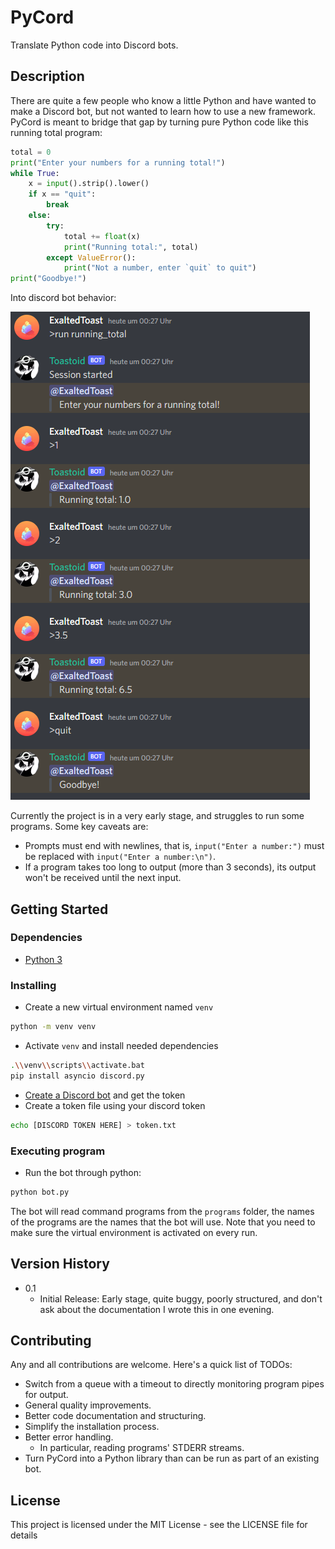 # PyCord

Translate Python code into Discord bots.

## Description

There are quite a few people who know a little Python and have wanted to make a Discord bot, but not wanted to learn how to use a new framework. PyCord is meant to bridge that gap by turning pure Python code like this running total program:

```py
total = 0
print("Enter your numbers for a running total!")
while True:
    x = input().strip().lower()
    if x == "quit":
        break
    else:
        try:
            total += float(x)
            print("Running total:", total)
        except ValueError():
            print("Not a number, enter `quit` to quit")
print("Goodbye!")
```

Into discord bot behavior:

![](images/running_total.png)

Currently the project is in a very early stage, and struggles to run some programs. Some key caveats are:
* Prompts must end with newlines, that is, `input("Enter a number:")` must be replaced with `input("Enter a number:\n")`.
* If a program takes too long to output (more than 3 seconds), its output won't be received until the next input.

## Getting Started

### Dependencies

* [Python 3](https://www.python.org/)

### Installing

* Create a new virtual environment named `venv`
```sh
python -m venv venv
```
* Activate `venv` and install needed dependencies
```sh
.\\venv\\scripts\\activate.bat
pip install asyncio discord.py
```
* [Create a Discord bot](https://discord.com/developers/applications) and get the token
* Create a token file using your discord token
```sh
echo [DISCORD TOKEN HERE] > token.txt
```

### Executing program

* Run the bot through python:
```sh
python bot.py
```

The bot will read command programs from the `programs` folder, the names of the programs are the names that the bot will use. Note that you need to make sure the virtual environment is activated on every run.

## Version History

* 0.1
    * Initial Release: Early stage, quite buggy, poorly structured, and don't ask about the documentation I wrote this in one evening.

## Contributing

Any and all contributions are welcome. Here's a quick list of TODOs:
- Switch from a queue with a timeout to directly monitoring program pipes for output.
- General quality improvements.
- Better code documentation and structuring.
- Simplify the installation process.
- Better error handling.
    - In particular, reading programs' STDERR streams.
- Turn PyCord into a Python library than can be run as part of an existing bot.

## License

This project is licensed under the MIT License - see the LICENSE file for details
